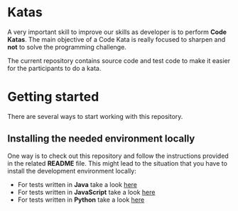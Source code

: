 # Katas
A very important skill to improve our skills as developer is to perform **Code Katas**. The main objective of a Code Kata is really focused to sharpen and **not** to solve 
the programming challenge.

The current repository contains source code and test code to make it easier for the participants to do a kata.

# Getting started
There are several ways to start working with this repository. 

## Installing the needed environment locally ##
One way is to check out this repository and follow the instructions provided in the related **README** file. This might lead to the situation that you have to install the development environment locally:

- For tests written in **Java** take a look [here](https://github.com/jensen-und-komplizen/csd_kata_skeleton/tree/main/java)
- For tests written in **JavaScript** take a look [here](https://github.com/jensen-und-komplizen/csd_kata_skeleton/tree/main/javascript)
- For tests written in **Python** take a look [here](https://github.com/jensen-und-komplizen/csd_kata_skeleton/tree/main/python)
